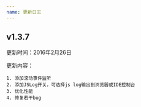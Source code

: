 ```yaml
---
name: 更新日志
---
```


## v1.3.7 
更新时间：2016年2月26日

更新内容：

	1. 添加滚动事件监听
	2. 添加JSLog开关，可选择js log输出到浏览器或IDE控制台
	3. 优化性能
	4. 修复若干bug
